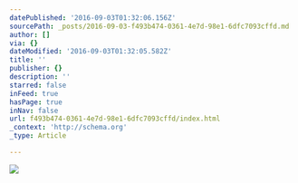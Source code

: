 ```yaml
---
datePublished: '2016-09-03T01:32:06.156Z'
sourcePath: _posts/2016-09-03-f493b474-0361-4e7d-98e1-6dfc7093cffd.md
author: []
via: {}
dateModified: '2016-09-03T01:32:05.582Z'
title: ''
publisher: {}
description: ''
starred: false
inFeed: true
hasPage: true
inNav: false
url: f493b474-0361-4e7d-98e1-6dfc7093cffd/index.html
_context: 'http://schema.org'
_type: Article

---
```

![](https://the-grid-user-content.s3-us-west-2.amazonaws.com/c36261ae-fedf-4087-9b8c-fe3a004ed99f.jpg)